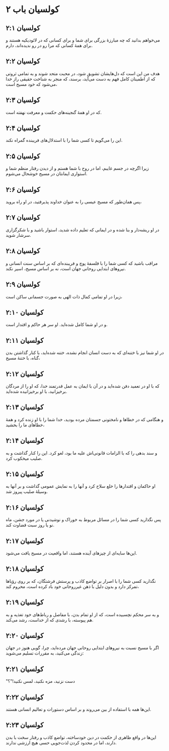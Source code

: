 # کولسیان باب ۲

## کولسیان ۲:۱
می‌خواهم بدانید که چه مبارزهٔ بزرگی برای شما و برای کسانی که در لائودیکیه هستند و برای همهٔ کسانی که مرا رو در رو ندیده‌اند، دارم.

## کولسیان ۲:۲
هدف من این است که دل‌هایشان تشویق شود، در محبت متحد شوند و به تمامی ثروتی که از اطمینان کامل فهم به دست می‌آید، برسند، که منجر به شناخت حقیقی راز خدا می‌شود که خود مسیح است،

## کولسیان ۲:۳
که در او همهٔ گنجینه‌های حکمت و معرفت نهفته است.

## کولسیان ۲:۴
این را می‌گویم تا کسی شما را با استدلال‌های فریبنده گمراه نکند.

## کولسیان ۲:۵
زیرا اگرچه در جسم غایبم، اما در روح با شما هستم و از دیدن رفتار منظم شما و استواری ایمانتان در مسیح خوشحال می‌شوم.

## کولسیان ۲:۶
پس همان‌طور که مسیح عیسی را به عنوان خداوند پذیرفتید، در او راه بروید،

## کولسیان ۲:۷
در او ریشه‌دار و بنا شده و در ایمانی که تعلیم داده شدید، استوار باشید و با شکرگزاری سرشار شوید.

## کولسیان ۲:۸
مراقب باشید که کسی شما را با فلسفهٔ پوچ و فریبنده‌ای که بر اساس سنت انسانی و نیروهای ابتدایی روحانی جهان است، نه بر اساس مسیح، اسیر نکند.

## کولسیان ۲:۹
زیرا در او تمامی کمال ذات الهی به صورت جسمانی ساکن است،

## کولسیان ۲:۱۰
و در او شما کامل شده‌اید. او سر هر حاکم و اقتدار است.

## کولسیان ۲:۱۱
در او شما نیز با ختنه‌ای که به دست انسان انجام نشده، ختنه شده‌اید، با کنار گذاشتن بدن گناه، با ختنهٔ مسیح،

## کولسیان ۲:۱۲
که با او در تعمید دفن شده‌اید و در آن با ایمان به عمل قدرتمند خدا، که او را از مردگان برخیزانید، با او برخیزانیده شده‌اید.

## کولسیان ۲:۱۳
و هنگامی که در خطاها و نامختونی جسمتان مرده بودید، خدا شما را با او زنده کرد و همهٔ خطاهای ما را بخشید،

## کولسیان ۲:۱۴
و سند بدهی را که با الزامات قانونی‌اش علیه ما بود، لغو کرد. این را کنار گذاشت و به صلیب میخکوب کرد.

## کولسیان ۲:۱۵
او حاکمان و اقتدارها را خلع سلاح کرد و آنها را به نمایش عمومی گذاشت و بر آنها به وسیلهٔ صلیب پیروز شد.

## کولسیان ۲:۱۶
پس نگذارید کسی شما را در مسائل مربوط به خوراک و نوشیدنی یا در مورد جشن، ماه نو یا روز سبت قضاوت کند.

## کولسیان ۲:۱۷
این‌ها سایه‌ای از چیزهای آینده هستند، اما واقعیت در مسیح یافت می‌شود.

## کولسیان ۲:۱۸
نگذارید کسی شما را با اصرار بر تواضع کاذب و پرستش فرشتگان، که بر روی رؤیاها تمرکز دارد و بدون دلیل با ذهن غیرروحانی خود باد کرده است، محروم کند،

## کولسیان ۲:۱۹
و به سر محکم نچسبیده است، که از او تمام بدن، با مفاصل و رباط‌های خود تغذیه و به هم پیوسته، با رشدی که از خداست، رشد می‌کند.

## کولسیان ۲:۲۰
اگر با مسیح نسبت به نیروهای ابتدایی روحانی جهان مرده‌اید، چرا، گویی هنوز در جهان زندگی می‌کنید، به مقررات تسلیم می‌شوید:

## کولسیان ۲:۲۱
"دست نزنید، مزه نکنید، لمس نکنید!"؟

## کولسیان ۲:۲۲
این‌ها همه با استفاده از بین می‌روند و بر اساس دستورات و تعالیم انسانی هستند.

## کولسیان ۲:۲۳
این‌ها در واقع ظاهری از حکمت در دین خودساخته، تواضع کاذب و رفتار سخت با بدن دارند، اما در محدود کردن لذت‌جویی حسی هیچ ارزشی ندارند.
